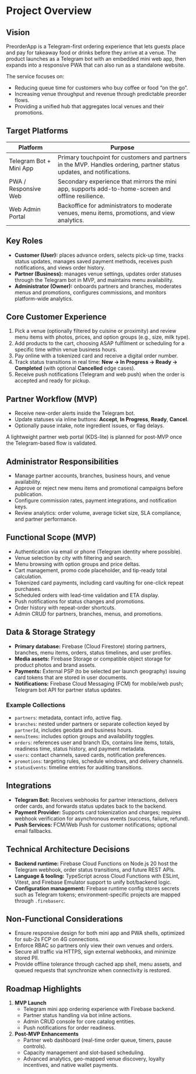 # Project Overview

## Vision
PreorderApp is a Telegram-first ordering experience that lets guests place and pay for takeaway food or drinks before they arrive at a venue. The product launches as a Telegram bot with an embedded mini web app, then expands into a responsive PWA that can also run as a standalone website.

The service focuses on:
- Reducing queue time for customers who buy coffee or food “on the go”.
- Increasing venue throughput and revenue through predictable preorder flows.
- Providing a unified hub that aggregates local venues and their promotions.

## Target Platforms
| Platform | Purpose |
| --- | --- |
| Telegram Bot + Mini App | Primary touchpoint for customers and partners in the MVP. Handles ordering, partner status updates, and notifications. |
| PWA / Responsive Web | Secondary experience that mirrors the mini app, supports add-to-home-screen and offline resilience. |
| Web Admin Portal | Backoffice for administrators to moderate venues, menu items, promotions, and view analytics. |

## Key Roles
- **Customer (User):** places advance orders, selects pick-up time, tracks status updates, manages saved payment methods, receives push notifications, and views order history.
- **Partner (Business):** manages venue settings, updates order statuses through the Telegram bot in MVP, and maintains menu availability.
- **Administrator (Owner):** onboards partners and branches, moderates menus and promotions, configures commissions, and monitors platform-wide analytics.

## Core Customer Experience
1. Pick a venue (optionally filtered by cuisine or proximity) and review menu items with photos, prices, and option groups (e.g., size, milk type).
2. Add products to the cart, choosing ASAP fulfilment or scheduling for a specific time within venue business hours.
3. Pay online with a tokenized card and receive a digital order number.
4. Track status transitions in real time: **New → In Progress → Ready → Completed** (with optional **Cancelled** edge cases).
5. Receive push notifications (Telegram and web push) when the order is accepted and ready for pickup.

## Partner Workflow (MVP)
- Receive new-order alerts inside the Telegram bot.
- Update statuses via inline buttons: **Accept**, **In Progress**, **Ready**, **Cancel**.
- Optionally pause intake, note ingredient issues, or flag delays.

A lightweight partner web portal (KDS-lite) is planned for post-MVP once the Telegram-based flow is validated.

## Administrator Responsibilities
- Manage partner accounts, branches, business hours, and venue availability.
- Approve or reject new menu items and promotional campaigns before publication.
- Configure commission rates, payment integrations, and notification keys.
- Review analytics: order volume, average ticket size, SLA compliance, and partner performance.

## Functional Scope (MVP)
- Authentication via email or phone (Telegram identity where possible).
- Venue selection by city with filtering and search.
- Menu browsing with option groups and price deltas.
- Cart management, promo code placeholder, and tip-ready total calculation.
- Tokenized card payments, including card vaulting for one-click repeat purchases.
- Scheduled orders with lead-time validation and ETA display.
- Push notifications for status changes and promotions.
- Order history with repeat-order shortcuts.
- Admin CRUD for partners, branches, menus, and promotions.

## Data & Storage Strategy
- **Primary database:** Firebase (Cloud Firestore) storing partners, branches, menu items, orders, status timelines, and user profiles.
- **Media assets:** Firebase Storage or compatible object storage for product photos and brand assets.
- **Payments:** External PSP (to be selected per launch geography) issuing card tokens that are stored in user documents.
- **Notifications:** Firebase Cloud Messaging (FCM) for mobile/web push; Telegram bot API for partner status updates.

### Example Collections
- `partners`: metadata, contact info, active flag.
- `branches`: nested under partners or separate collection keyed by `partnerId`, includes geodata and business hours.
- `menuItems`: includes option groups and availability toggles.
- `orders`: references user and branch IDs, contains line items, totals, readiness time, status history, and payment metadata.
- `users`: contact channels, saved cards, notification preferences.
- `promotions`: targeting rules, schedule windows, and delivery channels.
- `statusEvents`: timeline entries for auditing transitions.

## Integrations
- **Telegram Bot:** Receives webhooks for partner interactions, delivers order cards, and forwards status updates back to the backend.
- **Payment Provider:** Supports card tokenization and charges; requires webhook verification for asynchronous events (success, failure, refund).
- **Push Services:** FCM/Web Push for customer notifications; optional email fallbacks.

## Technical Architecture Decisions
- **Backend runtime:** Firebase Cloud Functions on Node.js 20 host the Telegram webhook, order status transitions, and future REST APIs.
- **Language & tooling:** TypeScript across Cloud Functions with ESLint, Vitest, and Firebase Emulator support to unify bot/backend logic.
- **Configuration management:** Firebase runtime config stores secrets such as Telegram tokens; environment-specific projects are mapped through `.firebaserc`.

## Non-Functional Considerations
- Ensure responsive design for both mini app and PWA shells, optimized for sub-2s FCP on 4G connections.
- Enforce RBAC so partners only view their own venues and orders.
- Secure all traffic via HTTPS, sign external webhooks, and minimize stored PII.
- Provide offline tolerance through cached app shell, menu assets, and queued requests that synchronize when connectivity is restored.

## Roadmap Highlights
1. **MVP Launch**
   - Telegram mini app ordering experience with Firebase backend.
   - Partner status handling via bot inline actions.
   - Admin CRUD console for core catalog entities.
   - Push notifications for order readiness.
2. **Post-MVP Enhancements**
   - Partner web dashboard (real-time order queue, timers, pause controls).
   - Capacity management and slot-based scheduling.
   - Advanced analytics, geo-mapped venue discovery, loyalty incentives, and native wallet payments.

